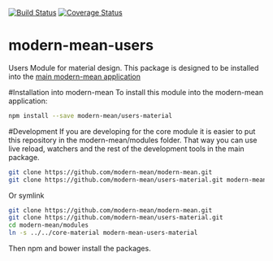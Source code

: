 [![Build Status](https://travis-ci.org/modern-mean/modern-mean-users-material.svg?branch=master)](https://travis-ci.org/modern-mean/modern-mean-users-material)
[![Coverage Status](https://coveralls.io/repos/github/modern-mean/modern-mean-users-material/badge.svg?branch=master)](https://coveralls.io/github/modern-mean/modern-mean-users-material?branch=master)

# modern-mean-users
Users Module for material design.  This package is designed to be installed into the <a href="https://github.com/modern-mean/modern-mean">main modern-mean application</a>

#Installation into modern-mean
To install this module into the modern-mean application:
```sh
npm install --save modern-mean/users-material
```

#Development
If you are developing for the core module it is easier to put this repository in the modern-mean/modules folder.  That way you can use live reload, watchers and the rest of the development tools in the main package.
```sh
git clone https://github.com/modern-mean/modern-mean.git
git clone https://github.com/modern-mean/users-material.git modern-mean/modules/modern-mean-users-material
```
Or symlink
```sh
git clone https://github.com/modern-mean/modern-mean.git
git clone https://github.com/modern-mean/users-material.git
cd modern-mean/modules
ln -s ../../core-material modern-mean-users-material
```
Then npm and bower install the packages.

